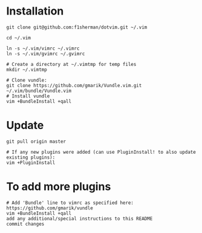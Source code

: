 Installation
============
```shell
git clone git@github.com:f1sherman/dotvim.git ~/.vim

cd ~/.vim

ln -s ~/.vim/vimrc ~/.vimrc
ln -s ~/.vim/gvimrc ~/.gvimrc

# Create a directory at ~/.vimtmp for temp files
mkdir ~/.vimtmp

# Clone vundle:
git clone https://github.com/gmarik/Vundle.vim.git ~/.vim/bundle/Vundle.vim
# Install vundle
vim +BundleInstall +qall
```

Update
======
```shell
git pull origin master

# If any new plugins were added (can use PluginInstall! to also update existing plugins):
vim +PluginInstall
```

To add more plugins
===================
```shell
# Add 'Bundle' line to vimrc as specified here: https://github.com/gmarik/vundle
vim +BundleInstall +qall
add any additional/special instructions to this README
commit changes
```
